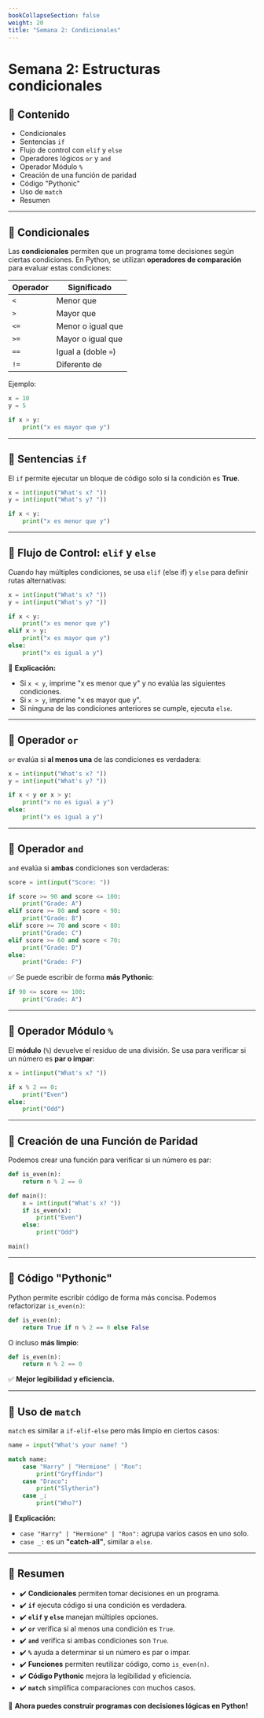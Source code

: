 ```yaml
---
bookCollapseSection: false
weight: 20
title: "Semana 2: Condicionales"
---
```


# Semana 2: Estructuras condicionales

## 📌 Contenido
- Condicionales
- Sentencias `if`
- Flujo de control con `elif` y `else`
- Operadores lógicos `or` y `and`
- Operador Módulo `%`
- Creación de una función de paridad
- Código "Pythonic"
- Uso de `match`
- Resumen

---

## 🔹 Condicionales

Las **condicionales** permiten que un programa tome decisiones según ciertas condiciones. En Python, se utilizan **operadores de comparación** para evaluar estas condiciones:

| Operador  | Significado               |
|-----------|---------------------------|
| `<`       | Menor que                 |
| `>`       | Mayor que                 |
| `<=`      | Menor o igual que         |
| `>=`      | Mayor o igual que         |
| `==`      | Igual a (doble `=`)       |
| `!=`      | Diferente de              |

Ejemplo:

```python
x = 10
y = 5

if x > y:
    print("x es mayor que y")
```

---

## 🔹 Sentencias `if`

El `if` permite ejecutar un bloque de código solo si la condición es **True**.

```python
x = int(input("What's x? "))
y = int(input("What's y? "))

if x < y:
    print("x es menor que y")
```

---

## 🔹 Flujo de Control: `elif` y `else`

Cuando hay múltiples condiciones, se usa `elif` (else if) y `else` para definir rutas alternativas:

```python
x = int(input("What's x? "))
y = int(input("What's y? "))

if x < y:
    print("x es menor que y")
elif x > y:
    print("x es mayor que y")
else:
    print("x es igual a y")
```

🔹 **Explicación:**
- Si `x < y`, imprime "x es menor que y" y no evalúa las siguientes condiciones.
- Si `x > y`, imprime "x es mayor que y".
- Si ninguna de las condiciones anteriores se cumple, ejecuta `else`.

---

## 🔹 Operador `or`

`or` evalúa si **al menos una** de las condiciones es verdadera:

```python
x = int(input("What's x? "))
y = int(input("What's y? "))

if x < y or x > y:
    print("x no es igual a y")
else:
    print("x es igual a y")
```

---

## 🔹 Operador `and`

`and` evalúa si **ambas** condiciones son verdaderas:

```python
score = int(input("Score: "))

if score >= 90 and score <= 100:
    print("Grade: A")
elif score >= 80 and score < 90:
    print("Grade: B")
elif score >= 70 and score < 80:
    print("Grade: C")
elif score >= 60 and score < 70:
    print("Grade: D")
else:
    print("Grade: F")
```

✅ Se puede escribir de forma **más Pythonic**:

```python
if 90 <= score <= 100:
    print("Grade: A")
```

---

## 🔹 Operador Módulo `%`

El **módulo** (`%`) devuelve el residuo de una división. Se usa para verificar si un número es **par o impar**:

```python
x = int(input("What's x? "))

if x % 2 == 0:
    print("Even")
else:
    print("Odd")
```

---

## 🔹 Creación de una Función de Paridad

Podemos crear una función para verificar si un número es par:

```python
def is_even(n):
    return n % 2 == 0

def main():
    x = int(input("What's x? "))
    if is_even(x):
        print("Even")
    else:
        print("Odd")

main()
```

---

## 🔹 Código "Pythonic"

Python permite escribir código de forma más concisa. Podemos refactorizar `is_even(n)`:

```python
def is_even(n):
    return True if n % 2 == 0 else False
```

O incluso **más limpio**:

```python
def is_even(n):
    return n % 2 == 0
```

✅ **Mejor legibilidad y eficiencia.**

---

## 🔹 Uso de `match`

`match` es similar a `if-elif-else` pero más limpio en ciertos casos:

```python
name = input("What's your name? ")

match name:
    case "Harry" | "Hermione" | "Ron":
        print("Gryffindor")
    case "Draco":
        print("Slytherin")
    case _:
        print("Who?")
```

🔹 **Explicación:**
- `case "Harry" | "Hermione" | "Ron":` agrupa varios casos en uno solo.
- `case _:` es un **"catch-all"**, similar a `else`.

---

## 📌 Resumen

- ✔️ **Condicionales** permiten tomar decisiones en un programa.
- ✔️ **`if`** ejecuta código si una condición es verdadera.
- ✔️ **`elif` y `else`** manejan múltiples opciones.
- ✔️ **`or`** verifica si al menos una condición es `True`.
- ✔️ **`and`** verifica si ambas condiciones son `True`.
- ✔️ **`%`** ayuda a determinar si un número es par o impar.
- ✔️ **Funciones** permiten reutilizar código, como `is_even(n)`.
- ✔️ **Código Pythonic** mejora la legibilidad y eficiencia.
- ✔️ **`match`** simplifica comparaciones con muchos casos.

🚀 **Ahora puedes construir programas con decisiones lógicas en Python!**
